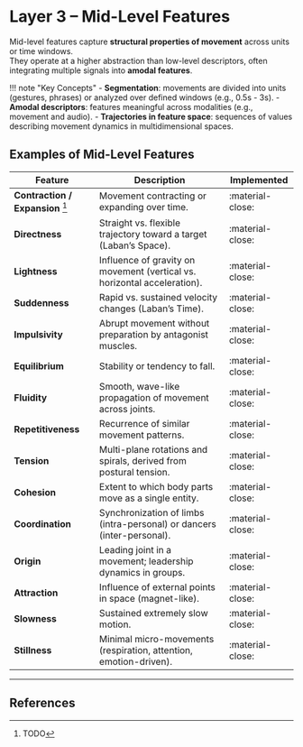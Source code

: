 # Layer 3 – Mid-Level Features

Mid-level features capture **structural properties of movement** across units or time windows.  
They operate at a higher abstraction than low-level descriptors, often integrating multiple signals into **amodal features**.

!!! note "Key Concepts"
    - **Segmentation**: movements are divided into units (gestures, phrases) or analyzed over defined windows (e.g., 0.5s - 3s).
    - **Amodal descriptors**: features meaningful across modalities (e.g., movement and audio).
    - **Trajectories in feature space**: sequences of values describing movement dynamics in multidimensional spaces.

## Examples of Mid-Level Features

| Feature                          | Description                                                                    | Implemented      |
|----------------------------------|--------------------------------------------------------------------------------|------------------|
| **Contraction / Expansion** [^1] | Movement contracting or expanding over time.                                   | :material-close: |
| **Directness**                   | Straight vs. flexible trajectory toward a target (Laban’s Space).              | :material-close: |
| **Lightness**                    | Influence of gravity on movement (vertical vs. horizontal acceleration).       | :material-close: |
| **Suddenness**                   | Rapid vs. sustained velocity changes (Laban’s Time).                           | :material-close: |
| **Impulsivity**                  | Abrupt movement without preparation by antagonist muscles.                     | :material-close: |
| **Equilibrium**                  | Stability or tendency to fall.                                                 | :material-close: |
| **Fluidity**                     | Smooth, wave-like propagation of movement across joints.                       | :material-close: |
| **Repetitiveness**               | Recurrence of similar movement patterns.                                       | :material-close: |
| **Tension**                      | Multi-plane rotations and spirals, derived from postural tension.              | :material-close: |
| **Cohesion**                     | Extent to which body parts move as a single entity.                            | :material-close: |
| **Coordination**                 | Synchronization of limbs (intra-personal) or dancers (inter-personal).         | :material-close: |
| **Origin**                       | Leading joint in a movement; leadership dynamics in groups.                    | :material-close: |
| **Attraction**                   | Influence of external points in space (magnet-like).                           | :material-close: |
| **Slowness**                     | Sustained extremely slow motion.                                               | :material-close: |
| **Stillness**                    | Minimal micro-movements (respiration, attention, emotion-driven).              | :material-close: |

---

## References
[^1]: TODO
